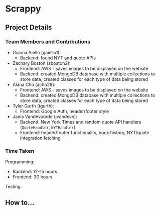# Scrappy

## Project Details

### Team Members and Contributions
- Gianna Aiello (gaiello1):
    - Backend: found NYT and quote APIs
- Zachary Boston (zboston2): 
    - Frontend: AWS - saves images to be displayed on the website
    - Backend: created MongoDB database with multiple collections to store data, created classes for each type of data being stored
- Alana Cho (acho28):
    - Frontend: AWS - saves images to be displayed on the website
    - Backend: created MongoDB database with multiple collections to store data, created classes for each type of data being stored
- Tyler Gurth (tgurth):
    - Frontend: Google Auth, header/footer style
- Jania Vandevoorde (jvandevo): 
    - Backend: New York Times and random quote API handlers (`QuoteHandler`, `NYTHandler`)
    - Frontend: header/footer functionality, book history, NYT/quote integration fetching

### Time Taken

Programming: 
- Backend: 12-15 hours
- Frontend: 30 hours

Testing:

## How to...